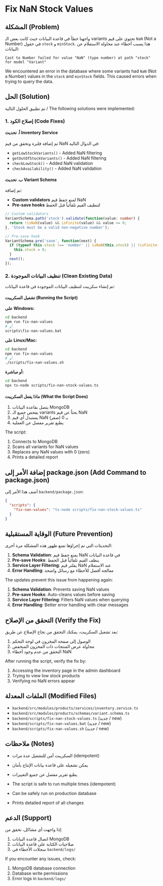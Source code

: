 # Fix NaN Stock Values

## المشكلة (Problem)

واجهنا خطأ في قاعدة البيانات حيث كانت بعض الـ variants تحتوي على قيم `NaN` (Not a Number) في حقول `stock` و `minStock`. هذا يسبب أخطاء عند محاولة الاستعلام عن البيانات:

```
Cast to Number failed for value "NaN" (type number) at path "stock" for model "Variant"
```

We encountered an error in the database where some variants had `NaN` (Not a Number) values in the `stock` and `minStock` fields. This caused errors when trying to query the data.

## الحل (Solution)

تم تطبيق الحلول التالية / The following solutions were implemented:

### 1. إصلاح الكود (Code Fixes)

#### أ. تحديث Inventory Service
تم إضافة فلترة وتحقق من قيم NaN في الدوال التالية:
- `getLowStockVariants()` - Added NaN filtering
- `getOutOfStockVariants()` - Added NaN filtering  
- `checkLowStock()` - Added NaN validation
- `checkAvailability()` - Added NaN validation

#### ب. تحديث Variant Schema
تم إضافة:
- **Custom validators** لمنع حفظ قيم NaN
- **Pre-save hooks** لتنظيف القيم تلقائياً قبل الحفظ

```typescript
// Custom validators
VariantSchema.path('stock').validate(function(value: number) {
  return !isNaN(value) && isFinite(value) && value >= 0;
}, 'Stock must be a valid non-negative number');

// Pre-save hook
VariantSchema.pre('save', function(next) {
  if (typeof this.stock !== 'number' || isNaN(this.stock) || !isFinite(this.stock)) {
    this.stock = 0;
  }
  next();
});
```

### 2. تنظيف البيانات الموجودة (Clean Existing Data)

تم إنشاء سكريبت لتنظيف البيانات الموجودة في قاعدة البيانات:

#### تشغيل السكريبت (Running the Script)

**على Windows:**
```bash
cd backend
npm run fix-nan-values
# أو
scripts\fix-nan-values.bat
```

**على Linux/Mac:**
```bash
cd backend
npm run fix-nan-values
# أو
./scripts/fix-nan-values.sh
```

**أو مباشرة:**
```bash
cd backend
npx ts-node scripts/fix-nan-stock-values.ts
```

#### ماذا يفعل السكريبت (What the Script Does)

1. يتصل بقاعدة البيانات MongoDB
2. يفحص جميع الـ variants بحثاً عن قيم NaN
3. يستبدل أي قيم NaN بـ 0 (صفر)
4. يطبع تقرير مفصل عن العملية

The script:
1. Connects to MongoDB
2. Scans all variants for NaN values
3. Replaces any NaN values with 0 (zero)
4. Prints a detailed report

## إضافة الأمر إلى package.json (Add Command to package.json)

أضف هذا الأمر إلى `backend/package.json`:

```json
{
  "scripts": {
    "fix-nan-values": "ts-node scripts/fix-nan-stock-values.ts"
  }
}
```

## الوقاية المستقبلية (Future Prevention)

التحديثات التي تم إجراؤها تمنع ظهور هذه المشكلة مرة أخرى:

1. **Schema Validation**: يمنع حفظ قيم NaN في قاعدة البيانات
2. **Pre-save Hooks**: ينظف القيم تلقائياً قبل الحفظ
3. **Service Layer Filtering**: يفلتر قيم NaN عند الاستعلام
4. **Error Handling**: معالجة أفضل للأخطاء مع رسائل واضحة

The updates prevent this issue from happening again:

1. **Schema Validation**: Prevents saving NaN values
2. **Pre-save Hooks**: Auto-cleans values before saving
3. **Service Layer Filtering**: Filters NaN values when querying
4. **Error Handling**: Better error handling with clear messages

## التحقق من الإصلاح (Verify the Fix)

بعد تشغيل السكريبت، يمكنك التحقق من نجاح الإصلاح عن طريق:

1. الوصول إلى صفحة المخزون في لوحة التحكم
2. محاولة عرض المنتجات ذات المخزون المنخفض
3. التحقق من عدم وجود أخطاء NaN

After running the script, verify the fix by:

1. Accessing the inventory page in the admin dashboard
2. Trying to view low stock products
3. Verifying no NaN errors appear

## الملفات المعدلة (Modified Files)

- `backend/src/modules/products/services/inventory.service.ts`
- `backend/src/modules/products/schemas/variant.schema.ts`
- `backend/scripts/fix-nan-stock-values.ts` (جديد / new)
- `backend/scripts/fix-nan-values.bat` (جديد / new)
- `backend/scripts/fix-nan-values.sh` (جديد / new)

## ملاحظات (Notes)

- السكريبت آمن للتشغيل عدة مرات (idempotent)
- يمكن تشغيله على قاعدة بيانات الإنتاج بأمان
- يطبع تقرير مفصل عن جميع التغييرات

- The script is safe to run multiple times (idempotent)
- Can be safely run on production database
- Prints detailed report of all changes

## الدعم (Support)

إذا واجهت أي مشاكل، تحقق من:
1. اتصال قاعدة البيانات MongoDB
2. صلاحيات الكتابة على قاعدة البيانات
3. سجلات الأخطاء في `backend/logs/`

If you encounter any issues, check:
1. MongoDB database connection
2. Database write permissions
3. Error logs in `backend/logs/`


